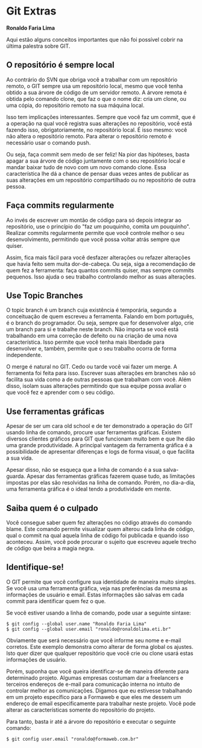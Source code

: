# Git Extras
**Ronaldo Faria Lima**

Aqui estão alguns conceitos importantes que não foi possível cobrir na última palestra sobre GIT.

## O repositório é sempre local

Ao contrário do SVN que obriga você a trabalhar com um repositório remoto, o GIT sempre usa um repositório local, mesmo que você tenha obtido a sua árvore de código de um servidor remoto. A árvore remota é obtida pelo comando clone, que faz o que o nome diz: cria um clone, ou uma cópia, do repositório remoto na sua máquina local.

Isso tem implicações interessantes. Sempre que você faz um commit, que é a operação na qual você registra suas alterações no repositório, você está fazendo isso, obrigatoriamente, no repositório local. É isso mesmo: você não altera o repositório remoto. Para alterar o repositório remoto é necessário usar o comando push.

Ou seja, faça commit sem medo de ser feliz! Na pior das hipóteses, basta apagar a sua árvore de código juntamente com o seu repositório local e mandar baixar tudo de novo com um novo comando clone. Essa característica lhe dá a chance de pensar duas vezes antes de publicar as suas alterações em um repositório compartilhado ou no repositório de outra pessoa.

## Faça commits regularmente

Ao invés de escrever um montão de código para só depois integrar ao repositório, use o princípio do "faz um pouquinho, comita um pouquinho". Realizar commits regularmente permite que você controle melhor o seu desenvolvimento, permitindo que você possa voltar atrás sempre que quiser.

Assim, fica mais fácil para você desfazer alterações ou refazer alterações que havia feito sem muita dor-de-cabeça. Ou seja, siga a recomendação de quem fez a ferramenta: faça quantos commits quiser, mas sempre commits pequenos. Isso ajuda o seu trabalho controlando melhor as suas alterações.

## Use Topic Branches

O topic branch é um branch cuja existência é temporária, segundo a conceituação de quem escreveu a ferramenta. Falando em bom português, é o branch do programador. Ou seja, sempre que for desenvolver algo, crie um branch para si e trabalhe neste branch.  Não importa se você está trabalhando em uma correção de defeito ou na criação de uma nova característica. Isso permite que você tenha mais liberdade para desenvolver e, também, permite que o seu trabalho ocorra de forma independente.

O merge é natural no GIT. Cedo ou tarde você vai fazer um merge. A ferramenta foi feita para isso. Escrever suas alterações em branches não só facilita sua vida como a de outras pessoas que trabalham com você. Além disso, isolam suas alterações permitindo que sua equipe possa avaliar o que você fez e aprender com o seu código.

## Use ferramentas gráficas

Apesar de ser um cara old school e de ter demonstrado a operação do GIT usando linha de comando, procure usar ferramentas gráficas. Existem diversos clientes gráficos para GIT que funcionam muito bem e que lhe dão uma grande produtividade. A principal vantagem da ferramenta gráfica é a possibilidade de apresentar diferenças e logs de forma visual, o que facilita a sua vida.

Apesar disso, não se esqueça que a linha de comando é a sua salva-guarda. Apesar das ferramentas gráficas fazerem quase tudo, as limitações impostas por elas são resolvidas na linha de comando. Porém, no dia-a-dia, uma ferramenta gráfica é o ideal tendo a produtividade em mente.

## Saiba quem é o culpado

Você consegue saber quem fez alterações no código através do comando blame. Este comando permite visualizar quem alterou cada linha de código, qual o commit na qual aquela linha de código foi publicada e quando isso aconteceu. Assim, você pode procurar o sujeito que escreveu aquele trecho de código que beira a magia negra.

## Identifique-se!

O GIT permite que você configure sua identidade de maneira muito simples. Se você usa uma ferramenta gráfica, veja nas preferências da mesma as informações de usuário e email. Estas informações são salvas em cada commit para identificar quem fez o que.

Se você estiver usando a linha de comando, pode usar a seguinte sintaxe:

	$ git config --global user.name "Ronaldo Faria Lima"
	$ git config --global user.email "ronaldo@ronaldolima.eti.br"

Obviamente que será necessário que você informe seu nome e e-mail corretos. Este exemplo demonstra como alterar de forma global os ajustes. Isto quer dizer que qualquer repositório que você crie ou clone usará estas informações de usuário.

Porém, suponha que você queira identificar-se de maneira diferente para determinado projeto. Algumas empresas costumam dar a freelancers e terceiros endereços de e-mail para comunicação interna no intuito de controlar melhor as comunicações. Digamos que eu estivesse trabalhando em um projeto específico para a Formaweb e que eles me dessem um endereço de email especificamente para trabalhar neste projeto. Você pode alterar as características somente do repositório do projeto.

Para tanto, basta ir até a árvore do repositório e executar o seguinte comando:

	$ git config user.email "ronaldo@formaweb.com.br"
